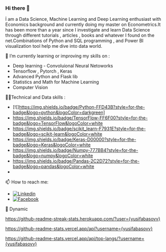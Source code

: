 ### Hi there 👋

İ am a Data Science, Machine Learning and Deep Learning enthusiast with Economics background and currently doing my master on Econometrics.It has been more than a year since I investigate and learn Data Science through different tutorials , articles , books and whatever I found on the net.Combinations of Python and SQL programming , and Power BI visualization tool help me dive into data world.

🌱 I’m currently learning or improving my skills on :
- Deep learning - Convoluional Neural Netoworks
- Tensorflow , Pytorch , Keras
- Advanced Python and Flask lib
- Statistics and Math for Machine Learning
- Computer Vision

👩‍💻Technical and Data skills :

- [![]https://img.shields.io/badge/Python-FFD43B?style=for-the-badge&logo=python&logoColor=darkgreen]
- https://img.shields.io/badge/TensorFlow-FF6F00?style=for-the-badge&logo=TensorFlow&logoColor=white
- https://img.shields.io/badge/scikit_learn-F7931E?style=for-the-badge&logo=scikit-learn&logoColor=white
- https://img.shields.io/badge/Keras-D00000?style=for-the-badge&logo=Keras&logoColor=white
- https://img.shields.io/badge/Numpy-777BB4?style=for-the-badge&logo=numpy&logoColor=white
- https://img.shields.io/badge/Pandas-2C2D72?style=for-the-badge&logo=pandas&logoColor=white
- 

📫 How to reach me:

- [![Linkedin](https://img.shields.io/badge/LinkedIn-0077B5?style=for-the-badge&logo=linkedin&logoColor=white)](https://www.linkedin.com/in/yusifabasovv/)
- [![Facebook](https://img.shields.io/badge/Facebook-1877F2?style=for-the-badge&logo=facebook&logoColor=white)](https://www.facebook.com/yusifabasovv)

🔁 Dynamic  

https://github-readme-streak-stats.herokuapp.com/?user={yusifabasovv}  

https://github-readme-stats.vercel.app/api?username={yusifabasovv}  

https://github-readme-stats.vercel.app/api/top-langs/?username={yusifabasovv}



<!--
**yusifabasovv/yusifabasovv** is a ✨ _special_ ✨ repository because its `README.md` (this file) appears on your GitHub profile.

Here are some ideas to get you started:

- 🔭 I’m currently working on ...
- 🌱 I’m currently learning ...
- 👯 I’m looking to collaborate on ...
- 🤔 I’m looking for help with ...
- 💬 Ask me about ...
- 📫 How to reach me: ...
- 😄 Pronouns: ...
- ⚡ Fun fact: ...
-->
